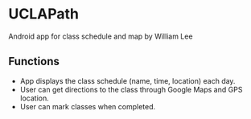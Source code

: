 # UCLAPath
Android app for class schedule and map by William Lee
## Functions
* App displays the class schedule (name, time, location) each day.
* User can get directions to the class through Google Maps and GPS location.
* User can mark classes when completed.
